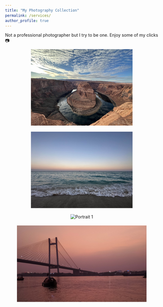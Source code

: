 ```yaml
---
title: "My Photography Collection"
permalink: /services/
author_profile: true
---
```


Not a professional photographer but I try to be one. Enjoy some of my clicks 📷

<div class="image-grid">
  <div class="image-item">
    <img class="landscape" src="/images/photography/pic1.jpeg" alt="Landscape 1">
    <span class="tooltip">Location 1</span>
  </div>
  <div class="image-item">
    <img class="landscape" src="/images/photography/pic2.jpeg" alt="Landscape 2">
    <span class="tooltip">Location 3</span>
  </div>
  <div class="image-item">
    <img class="landscape" src="/images/photography/pic3.jpeg" alt="Portrait 1">
    <span class="tooltip">Location 2</span>
  </div>
  <div class="image-item">
    <img class="landscape" src="/images/photography/pic4.jpeg" alt="Portrait 2">
    <span class="tooltip">Location 4</span>
  </div>
  <!-- Add more image items -->
</div>

<style>
  .image-grid {
    display: grid;
    grid-template-columns: repeat(auto-fill, minmax(250px, 1fr));
    gap: 20px;
  }

  .image-item {
    position: relative;
    text-align: center;
    border: none;
    overflow: hidden; /* Prevent images from overflowing grid items */
    max-height: 250px; /* Set a fixed height for all grid items */
  }

  .landscape,
  .portrait {
    max-width: 100%;
    max-height: 100%;
    width: auto;
    height: auto;
  }

  .tooltip {
    position: absolute;
    bottom: 0;
    left: 50%;
    transform: translateX(-50%);
    display: none;
    background-color: rgba(0, 0, 0, 0.8);
    color: #fff;
    padding: 4px 8px;
    border-radius: 4px;
    font-size: 14px;
    z-index: 1;
  }

  .image-item:hover .tooltip {
    display: block;
  }
</style>
